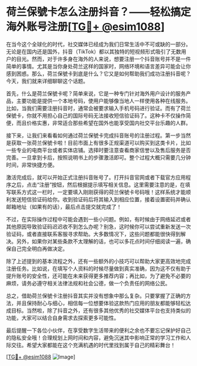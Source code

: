 # 荷兰保號卡怎么注册抖音？——轻松搞定海外账号注册[[TG💪+ @esim1088](https://t.me/s/esim1088)]

在当今这个全球化的时代，社交媒体已经成为我们日常生活中不可或缺的一部分。无论是在国内还是国外，抖音（TikTok）都以其独特的短视频形式吸引了无数用户的目光。然而，对于许多身在海外的人来说，想要注册一个抖音账号并不是一件简单的事情。尤其是当你身处荷兰这样的国家时，网络环境和语言差异可能会让你感到困惑。那么，荷兰保號卡到底是什么？它又是如何帮助我们成功注册抖音呢？今天，我们就来详细聊聊这个话题。

首先，什么是荷兰保號卡呢？简单来说，它是一种专门针对海外用户设计的服务产品，主要功能是提供一个本地号码，使用户能够像当地人一样使用各种在线服务。比如，当我们需要注册抖音时，通常会被要求输入手机号码进行验证。而有了荷兰保號卡，你就不用担心自己的国际号码无法接收短信验证码了。这种卡不仅操作简便，而且价格实惠，非常适合那些希望在国外也能享受国内社交平台乐趣的人群。

接下来，让我们来看看如何通过荷兰保號卡完成抖音账号的注册过程。第一步当然是获取一张荷兰保號卡啦！目前市面上有很多正规渠道可以购买到这类卡片，比如一些专业的电商平台或者实体店铺。选择时要注意查看商家信誉以及售后服务是否完善。一旦拿到卡后，按照说明书上的步骤激活即可。整个过程大概只需要几分钟时间，非常快捷方便。

激活完成后，就可以开始正式注册抖音账号了。打开抖音官网或者下载官方应用程序之后，点击“注册”按钮，然后根据提示填写相关信息。这里需要注意的是，在填写联系方式这一栏时，一定要填入刚刚获得的荷兰保號卡号码哦！这样系统才能顺利发送短信验证码给你。收到验证码后将其输入到相应位置，接着设置密码并确认邮箱地址（如果有的话），最后点击提交就完成了！

不过，在实际操作过程中可能会遇到一些小问题。例如，有时候由于网络延迟或者其他原因导致验证码迟迟收不到怎么办呢？别急，这时候你可以尝试重新发送一次验证码，或者直接联系客服寻求帮助。大多数情况下，这些问题都能很快得到解决。另外，如果你对某些条款不太理解的话，也可以多花点时间仔细阅读一遍，确保自己完全明白再做决定。

除了上述提到的基本流程之外，还有一些额外的小技巧可以帮助大家更高效地完成注册任务。比如说，在填写个人资料的时候尽量做到真实准确，因为这不仅有助于提升账号的安全性，还可能在未来获得更多推荐内容；再比如，为了避免不必要的麻烦，请务必遵守相关法律法规和社会公德，做一个负责任的网络公民。

总之，借助荷兰保號卡注册抖音其实并没有想象中那么复杂。只要掌握了正确的方法，并且保持耐心与细心，相信每一位想要体验这款热门应用的朋友都能够轻松达成目标。当然啦，除了抖音之外，还有很多其他优秀的社交媒体平台也支持类似的功能，大家可以结合自身需求去探索更多可能性。

最后提醒一下各位小伙伴，在享受数字生活带来的便利之余也不要忘记保护好自己的隐私安全哦！合理规划上网时间和内容，避免沉迷其中影响正常的学习工作和人际交往。希望大家都能在这个充满机遇的时代里找到属于自己的精彩舞台！

[[TG💪+ @esim1088](https://t.me/s/esim1088) ![Image](https://i.postimg.cc/4NQfJmqS/Snipaste-2025-05-13-00-14-12.png)]